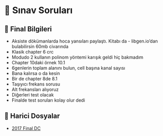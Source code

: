 # 📃 Sınav Soruları

## 📜 Final Bilgileri

- Aksiste dökümanlarda hoca yansıları paylaştı. Kitabı da - libgen.io’dan bulabilirsin 60mb civarında
- Klasik chapter 6 crc
- Modudo 2 kullanın polinom yöntemi karışık geldi hiç bakmadım
- Chapter 10daki örnek 10.1
- 6genlerin toplam alanını bulun, cell başına kanal sayısı
- Bana kalırsa o da kesin
- Bir de chapter 8de 8.1
- Taşıyıcı frekans sorusu
- Alt frekansları alıyoruz
- Diğerleri test olacak
- Finalde test soruları kolay olur dedi

## 📂 Harici Dosyalar

<!--YPackage.YGitbookIntegration-tarafından-otomatik-oluşturulmuştur-->

- [2017 Final DC](2017%20Final%20DC.pdf)

<!--YPackage.YGitbookIntegration-tarafından-otomatik-oluşturulmuştur-->
